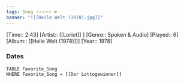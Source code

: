 ```yaml
---
tags: Song ⭐⭐⭐⭐⭐ 💔
banner: "![[Heile Welt (1978).jpg]]"
---
```

[Time:: 2:43]
[Artist:: [[Loriot]] ]
[Genre:: Spoken & Audio]
[Played:: 6]
[Album:: [[Heile Welt (1978)]]]
[Year:: 1978]
### Dates
````dataview
TABLE Favorite_Song
WHERE Favorite_Song = [[Der Lottogewinner]]
````